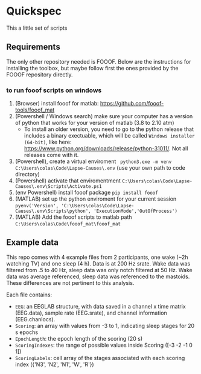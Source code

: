 # Quickspec
This a little set of scripts 


## Requirements
The only other repository needed is FOOOF. Below are the instructions for installing the toolbox, but maybe follow first the ones provided by the FOOOF repository directly.

### to run fooof scripts on windows

1. (Browser) install fooof for matlab: https://github.com/fooof-tools/fooof_mat
2. (Powershell / Windows search) make sure your computer has a version of python that works for your version of matlab (3.8 to 2.10 atm)
    - To install an older version, you need to go to the python release that includes a binary exectuable, which will be called `Windows installer (64-bit)`, like here: https://www.python.org/downloads/release/python-31011/. Not all releases come with it.
3. (Powershell), create a virtual enviroment ` python3.exe -m venv C:\Users\colas\Code\Lapse-Causes\.env` (use your own path to code directory)
4. (Powershell) activate that enviromentment `C:\Users\colas\Code\Lapse-Causes\.env\Scripts\Activate.ps1`
5. (env Powershell) install fooof package `pip install fooof`
6. (MATLAB) set up the python enviroment for your current session `pyenv('Version', 'C:\Users\colas\Code\Lapse-Causes\.env\Scripts\python', 'ExecutionMode','OutOfProcess')`
7. (MATLAB) Add the fooof scripts to matlab path `C:\Users\colas\Code\fooof_mat\fooof_mat`
 


## Example data
This repo comes with 4 example files from 2 participants, one wake (~2h watching TV) and one sleep (4 h). Data is at 200 Hz srate. Wake data was filtered from .5 to 40 Hz, sleep data was only notch filtered at 50 Hz. Wake data was average referenced, sleep data was referenced to the mastoids. These differences are not pertinent to this analysis.

Each file contains:
- `EEG`: an EEGLAB structure, with data saved in a channel x time matrix (EEG.data), sample rate (EEG.srate), and channel information (EEG.chanlocs).
- `Scoring`: an array with values from -3 to 1, indicating sleep stages for 20 s epochs
- `EpochLength`: the epoch length of the scoring (20 s)
- `ScoringIndexes`: the range of possible values inside Scoring ([-3 -2 -1 0 1])
- `ScoringLabels`: cell array of the stages associated with each scoring index ({'N3', 'N2', 'N1', 'W', 'R'})

